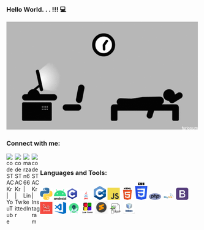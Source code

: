 ### Hello World. . . !!! 💻
![Coder](https://github.com/marzan-666/marzan-666/blob/main/Code%20and%20Sleep.gif)
<!--
**marzan-666/marzan-666** is a ✨ _special_ ✨ repository because its `README.md` (this file) appears on your GitHub profile.

### Here are some ideas to get you started:

- 🔭 I’m currently working on ...
- 🌱 I’m currently learning ...
- 👯 I’m looking to collaborate on ...
- 🤔 I’m looking for help with ...
- 💬 Ask me about ...
- 📫 How to reach me: ...
- 😄 Pronouns: ...
- ⚡ Fun fact: ...
-->

### Connect with me:

<img align="left" alt="codeSTACKr | YouTube" width="22px" src="https://cdn.jsdelivr.net/npm/simple-icons@v3/icons/youtube.svg" />
<img align="left" alt="codeSTACKr | Twitter" width="22px" src="https://cdn.jsdelivr.net/npm/simple-icons@v3/icons/twitter.svg" />
<img align="left" alt="marzan666 | LinkedIn" width="22px" src="https://cdn.jsdelivr.net/npm/simple-icons@v3/icons/linkedin.svg" />
<img align="left" alt="codeSTACKr | Instagram" width="22px" src="https://cdn.jsdelivr.net/npm/simple-icons@v3/icons/instagram.svg" />


<br /> 

### Languages and Tools:

<img src="https://github.com/marzan-666/marzan-666/blob/main/python.png" width=32 /> <img src="https://github.com/marzan-666/marzan-666/blob/main/android.png" width=32 /><img src="https://github.com/marzan-666/marzan-666/blob/main/c.png" width=32 /> <img src = "https://github.com/marzan-666/marzan-666/blob/main/java.jpg" width = 32 /> <img src="https://github.com/marzan-666/marzan-666/blob/main/c%2B%2B.png" width=32 /> <img src="https://github.com/marzan-666/marzan-666/blob/main/js.png" width=32 /> <img src="https://github.com/marzan-666/marzan-666/blob/main/html.png" width=32 /> <img src="https://github.com/marzan-666/marzan-666/blob/main/css.png" width=32 /> <img src="https://github.com/marzan-666/marzan-666/blob/main/php.png" width=32 /> <img src="https://github.com/marzan-666/marzan-666/blob/main/mysql.png" width=32 /> <img src="https://github.com/marzan-666/marzan-666/blob/main/bootstrap.png" width=32 /> <img src="https://github.com/marzan-666/marzan-666/blob/main/laravel.jpg" width=32 /> <img src="https://github.com/marzan-666/marzan-666/blob/main/vscode.png" width=32 /> <img src="https://github.com/marzan-666/marzan-666/blob/main/Android%20Studio.png" width=32 /> <img src="https://github.com/marzan-666/marzan-666/blob/main/codeblocks.png" width=32 /> <img src="https://github.com/marzan-666/marzan-666/blob/main/sublime.jpg" width=32 /> <img src="https://github.com/marzan-666/marzan-666/blob/main/notepad.png" width=32 /> <img src="https://github.com/marzan-666/marzan-666/blob/main/netbeans.jpg" width=32 />



